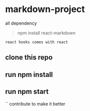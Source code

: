 # markdown-project
all dependency
> npm install react-markdown
```
react hooks comes with react
```

## clone this repo

##  run npm install

## run npm start 
``
contribute to make it better
```

